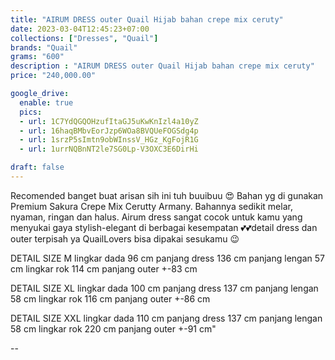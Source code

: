 ```yaml
---
title: "AIRUM DRESS outer Quail Hijab bahan crepe mix ceruty"
date: 2023-03-04T12:45:23+07:00
collections: ["Dresses", "Quail"]
brands: "Quail"
grams: "600"
description : "AIRUM DRESS outer Quail Hijab bahan crepe mix ceruty"
price: "240,000.00"

google_drive:
  enable: true
  pics:
  - url: 1C7YdQGQOHzufItaGJ5uKwKnIzl4a10yZ
  - url: 16haqBMbvEorJzp6WOa8BVQUeFOGSdg4p
  - url: 1srzP5sImtn9obWInssV_HGz_KgFojR1G
  - url: 1urrNQBnNT2le7SG0Lp-V3OXC3E6DirHi

draft: false
---
```


Recomended banget buat arisan sih ini tuh buuibuu 😍 Bahan yg di gunakan Premium Sakura Crepe Mix Cerutty Armany. Bahannya sedikit melar, nyaman, ringan dan halus.  Airum dress sangat cocok untuk kamu yang menyukai gaya stylish-elegant di berbagai kesempatan 💕💕detail dress dan outer terpisah ya QuailLovers bisa dipakai sesukamu 😉

DETAIL SIZE M
lingkar dada 96 cm
panjang dress 136 cm
panjang lengan 57  cm
lingkar rok 114  cm
panjang outer +-83 cm

DETAIL SIZE XL
lingkar dada 100 cm
panjang dress 137 cm 
panjang lengan 58 cm
lingkar rok 116 cm
panjang outer +-86 cm

DETAIL SIZE XXL
lingkar dada  110 cm
panjang dress 137 cm
panjang lengan 58 cm
lingkar rok 220 cm
panjang outer +-91 cm"

--    
 
